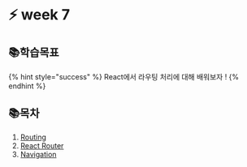 # ⚡ week 7

## 📚학습목표

{% hint style="success" %}
React에서 라우팅 처리에 대해 배워보자 !
{% endhint %}

## 📚목차

1. [Routing](1.-routing.md)
2. [React Router](2.-routes.md)
3. [Navigation](broken-reference)
